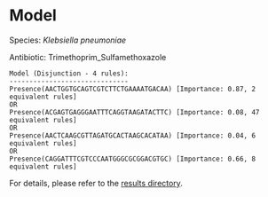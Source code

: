 
# Model

Species: *Klebsiella pneumoniae*

Antibiotic: Trimethoprim_Sulfamethoxazole

```
Model (Disjunction - 4 rules):
------------------------------
Presence(AACTGGTGCAGTCGTCTTCTGAAAATGACAA) [Importance: 0.87, 2 equivalent rules]
OR
Presence(ACGAGTGAGGGAATTTCAGGTAAGATACTTC) [Importance: 0.08, 47 equivalent rules]
OR
Presence(AACTCAAGCGTTAGATGCACTAAGCACATAA) [Importance: 0.04, 6 equivalent rules]
OR
Presence(CAGGATTTCGTCCCAATGGGCGCGGACGTGC) [Importance: 0.66, 8 equivalent rules]

```

For details, please refer to the [results directory](../../../../../results/scm_b/klebsiella%20pneumoniae/trimethoprim_sulfamethoxazole/repeat_7/).

